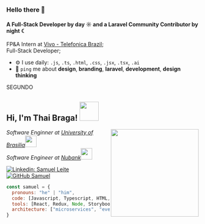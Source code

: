 ### Hello there 👋

#### A Full-Stack Developer by day ☼ and a Laravel Community Contributor by night ☾

FP&A Intern at [Vivo - Telefonica Brazil](https://vivo.com.br);<br>
Full-Stack Developer;<br>

- ⚙️ I use daily: `.js`, `.ts`, `.html`, `.css`, `.jsx`, `.tsx`, `.ai`
- 💬 `ping` me about **design**, **branding**, **laravel**, **development**, **design thinking**

SEGUNDO

<h2> Hi, I'm Thai Braga! <img src="https://media.giphy.com/media/mGcNjsfWAjY5AEZNw6/giphy.gif" width="50"></h2>
<img align='right' src="https://media.giphy.com/media/ieyl9zmCjO4b4t6qoY/giphy.gif" width="230">
<p><em>Software Enginner at <a href="http://www.unb.br">University of Brasilia</a><img src="https://media.giphy.com/media/fYSnHlufseco8Fh93Z/giphy.gif" width="30"></br>Software Engineer at <a href="https://international.nubank.com.br/about/">Nubank</a><img src="https://media.giphy.com/media/WUlplcMpOCEmTGBtBW/giphy.gif" width="30"> 
</em></p>

[![Linkedin: Samuel Leite](https://img.shields.io/badge/-samuel-blue?style=flat-square&logo=Linkedin&logoColor=white&link=https://www.linkedin.com/in/samuel-leite-pereira/)](https://www.linkedin.com/in/samuel-leite-pereira/)
[![GitHub Samuel](https://img.shields.io/github/followers/samuel?label=follow&style=social)](https://github.com/samuelleitee)

```javascript
const samuel = {
  pronouns: "he" | "him",
  code: [Javascript, Typescript, HTML, CSS, Python, Java],
  tools: [React, Redux, Node, Storybook, Styled-Components, Jest, Docker],
  architecture: ["microservices", "event-driven", "design system pattern"],
}
```
